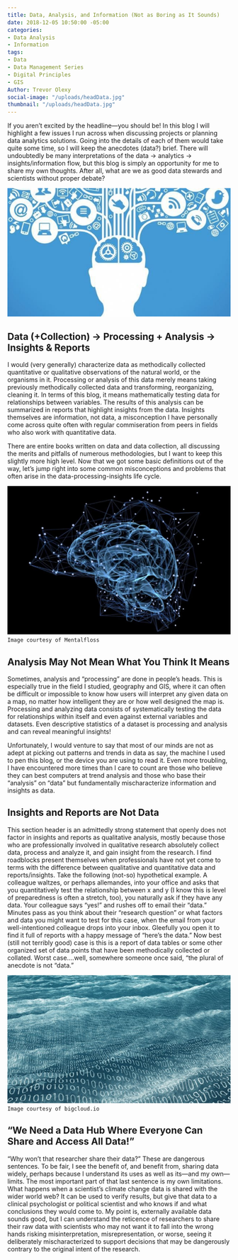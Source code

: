 ```yaml
---
title: Data, Analysis, and Information (Not as Boring as It Sounds)
date: 2018-12-05 10:50:00 -05:00
categories:
- Data Analysis
- Information
tags:
- Data
- Data Management Series
- Digital Principles
- GIS
Author: Trevor Olexy
social-image: "/uploads/headData.jpg"
thumbnail: "/uploads/headData.jpg"
---
```


If you aren’t excited by the headline—you should be! In this blog I will highlight a few issues I run across when discussing projects or planning data analytics solutions. Going into the details of each of them would take quite some time, so I will keep the anecdotes (data?) brief. There will undoubtedly be many interpretations of the data -> analytics -> insights/information flow, but this blog is simply an opportunity for me to share my own thoughts. After all, what are we as good data stewards and scientists without proper debate?

![headData.jpg](/uploads/headData.jpg)

<!--more-->

## Data (\+Collection) -> Processing \+ Analysis -> Insights & Reports

I would (very generally) characterize data as methodically collected quantitative or qualitative observations of the natural world, or the organisms in it. Processing or analysis of this data merely means taking previously methodically collected data and transforming, reorganizing, cleaning it. In terms of this blog, it means mathematically testing data for relationships between variables. The results of this analysis can be summarized in reports that highlight insights from the data. Insights themselves are information, not data, a misconception I have personally come across quite often with regular commiseration from peers in fields who also work with quantitative data.

There are entire books written on data and data collection, all discussing the merits and pitfalls of numerous methodologies, but I want to keep this slightly more high level. Now that we got some basic definitions out of the way, let’s jump right into some common misconceptions and problems that often arise in the data-processing-insights life cycle.

![brainData.jpg](/uploads/brainData.jpg)`Image courtesy of Mentalfloss`

## Analysis May Not Mean What You Think It Means

Sometimes, analysis and “processing” are done in people’s heads. This is especially true in the field I studied, geography and GIS, where it can often be difficult or impossible to know how users will interpret any given data on a map, no matter how intelligent they are or how well designed the map is. Processing and analyzing data consists of systematically testing the data for relationships within itself and even against external variables and datasets. Even descriptive statistics of a dataset is processing and analysis and can reveal meaningful insights!

Unfortunately, I would venture to say that most of our minds are not as adept at picking out patterns and trends in data as say, the machine I used to pen this blog, or the device you are using to read it. Even more troubling, I have encountered more times than I care to count  are those who believe they can best computers at trend analysis and those who base their “analysis” on “data” but fundamentally mischaracterize information and insights as data.

## Insights and Reports are Not Data

This section header is an admittedly strong statement that openly does not factor in insights and reports as qualitative analysis, mostly because those who are professionally involved in qualitative research absolutely collect data, process and analyze it, and gain insight from the research. I find roadblocks present themselves when professionals have not yet come to terms with the difference between qualitative and quantitative data and reports/insights. Take the following (not-so) hypothetical example. A colleague waltzes, or perhaps allemandes, into your office and asks that you quantitatively test the relationship between x and y (I know this is level of preparedness is often a stretch, too), you naturally ask if they have any data. Your colleague says “yes!” and rushes off to email their “data.” Minutes pass as you think about their “research question” or what factors and data you might want to test for this case, when the email from your well-intentioned colleague drops into your inbox. Gleefully you open it to find it full of reports with a happy message of “here’s the data.” Now best (still not terribly good) case is this is a report of data tables or some other organized set of data points that have been methodically collected or collated. Worst case….well, somewhere someone once said, “the plural of anecdote is not “data.”

![dataocean.jpg](/uploads/dataocean.jpg)`Image courtesy of bigcloud.io`

## “We Need a Data Hub Where Everyone Can Share and Access All Data!”

“Why won’t that researcher share their data?” These are dangerous sentences. To be fair, I see the benefit of, and benefit from, sharing data widely, perhaps because I understand its uses as well as its—and my own—limits. The most important part of that last sentence is my own limitations. What happens when a scientist’s climate change data is shared with the wider world web? It can be used to verify results, but give that data to a clinical psychologist or political scientist and who knows if and what conclusions they would come to. My point is, externally available data sounds good, but I can understand the reticence of researchers to share their raw data with scientists who may not want it to fall into the wrong hands risking misinterpretation, misrepresentation, or worse, seeing it deliberately mischaracterized to support decisions that may be dangerously contrary to the original intent of the research.